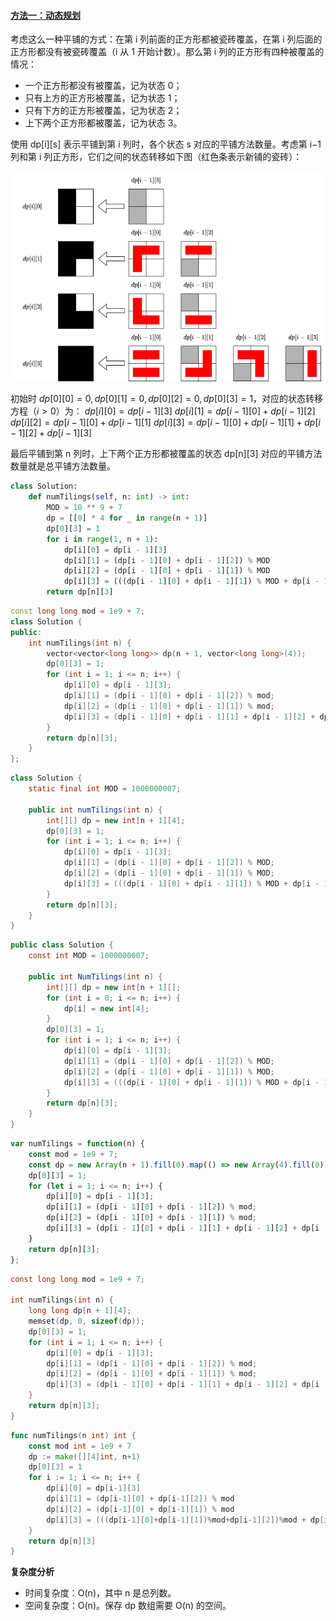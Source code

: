 ﻿#### [方法一：动态规划](https://leetcode.cn/problems/domino-and-tromino-tiling/solutions/1962465/duo-mi-nuo-he-tuo-mi-nuo-ping-pu-by-leet-7n0j/)

考虑这么一种平铺的方式：在第 i 列前面的正方形都被瓷砖覆盖，在第 i 列后面的正方形都没有被瓷砖覆盖（i 从 1 开始计数）。那么第 i 列的正方形有四种被覆盖的情况：
-   一个正方形都没有被覆盖，记为状态 0；
-   只有上方的正方形被覆盖，记为状态 1；
-   只有下方的正方形被覆盖，记为状态 2；
-   上下两个正方形都被覆盖，记为状态 3。

使用 dp[i][s] 表示平铺到第 i 列时，各个状态 s 对应的平铺方法数量。考虑第 i−1 列和第 i 列正方形，它们之间的状态转移如下图（红色条表示新铺的瓷砖）：

![](./assets/img/Solution0790_2.png)

初始时 $dp[0][0] = 0, dp[0][1] = 0, dp[0][2] = 0, dp[0][3] = 1$，对应的状态转移方程（$i \gt 0$）为：
$dp[i][0]=dp[i−1][3]$
$dp[i][1]=dp[i−1][0]+dp[i−1][2]$
$dp[i][2]=dp[i−1][0]+dp[i−1][1]$
$dp[i][3]=dp[i−1][0]+dp[i−1][1]+dp[i−1][2]+dp[i−1][3]$

最后平铺到第 n 列时，上下两个正方形都被覆盖的状态 dp[n][3] 对应的平铺方法数量就是总平铺方法数量。

```python
class Solution:
    def numTilings(self, n: int) -> int:
        MOD = 10 ** 9 + 7
        dp = [[0] * 4 for _ in range(n + 1)]
        dp[0][3] = 1
        for i in range(1, n + 1):
            dp[i][0] = dp[i - 1][3]
            dp[i][1] = (dp[i - 1][0] + dp[i - 1][2]) % MOD
            dp[i][2] = (dp[i - 1][0] + dp[i - 1][1]) % MOD
            dp[i][3] = (((dp[i - 1][0] + dp[i - 1][1]) % MOD + dp[i - 1][2]) % MOD + dp[i - 1][3]) % MOD
        return dp[n][3]
```

```cpp
const long long mod = 1e9 + 7;
class Solution {
public:
    int numTilings(int n) {
        vector<vector<long long>> dp(n + 1, vector<long long>(4));
        dp[0][3] = 1;
        for (int i = 1; i <= n; i++) {
            dp[i][0] = dp[i - 1][3];
            dp[i][1] = (dp[i - 1][0] + dp[i - 1][2]) % mod;
            dp[i][2] = (dp[i - 1][0] + dp[i - 1][1]) % mod;
            dp[i][3] = (dp[i - 1][0] + dp[i - 1][1] + dp[i - 1][2] + dp[i - 1][3]) % mod;
        }
        return dp[n][3];
    }
};
```

```java
class Solution {
    static final int MOD = 1000000007;

    public int numTilings(int n) {
        int[][] dp = new int[n + 1][4];
        dp[0][3] = 1;
        for (int i = 1; i <= n; i++) {
            dp[i][0] = dp[i - 1][3];
            dp[i][1] = (dp[i - 1][0] + dp[i - 1][2]) % MOD;
            dp[i][2] = (dp[i - 1][0] + dp[i - 1][1]) % MOD;
            dp[i][3] = (((dp[i - 1][0] + dp[i - 1][1]) % MOD + dp[i - 1][2]) % MOD + dp[i - 1][3]) % MOD;
        }
        return dp[n][3];
    }
}
```

```c#
public class Solution {
    const int MOD = 1000000007;

    public int NumTilings(int n) {
        int[][] dp = new int[n + 1][];
        for (int i = 0; i <= n; i++) {
            dp[i] = new int[4];
        }
        dp[0][3] = 1;
        for (int i = 1; i <= n; i++) {
            dp[i][0] = dp[i - 1][3];
            dp[i][1] = (dp[i - 1][0] + dp[i - 1][2]) % MOD;
            dp[i][2] = (dp[i - 1][0] + dp[i - 1][1]) % MOD;
            dp[i][3] = (((dp[i - 1][0] + dp[i - 1][1]) % MOD + dp[i - 1][2]) % MOD + dp[i - 1][3]) % MOD;
        }
        return dp[n][3];
    }
}
```

```javascript
var numTilings = function(n) {
    const mod = 1e9 + 7;
    const dp = new Array(n + 1).fill(0).map(() => new Array(4).fill(0));
    dp[0][3] = 1;
    for (let i = 1; i <= n; i++) {
        dp[i][0] = dp[i - 1][3];
        dp[i][1] = (dp[i - 1][0] + dp[i - 1][2]) % mod;
        dp[i][2] = (dp[i - 1][0] + dp[i - 1][1]) % mod;
        dp[i][3] = (dp[i - 1][0] + dp[i - 1][1] + dp[i - 1][2] + dp[i - 1][3]) % mod;
    }
    return dp[n][3];
};
```

```c
const long long mod = 1e9 + 7;

int numTilings(int n) {
    long long dp[n + 1][4];
    memset(dp, 0, sizeof(dp));
    dp[0][3] = 1;
    for (int i = 1; i <= n; i++) {
        dp[i][0] = dp[i - 1][3];
        dp[i][1] = (dp[i - 1][0] + dp[i - 1][2]) % mod;
        dp[i][2] = (dp[i - 1][0] + dp[i - 1][1]) % mod;
        dp[i][3] = (dp[i - 1][0] + dp[i - 1][1] + dp[i - 1][2] + dp[i - 1][3]) % mod;
    }
    return dp[n][3];
}
```

```go
func numTilings(n int) int {
    const mod int = 1e9 + 7
    dp := make([][4]int, n+1)
    dp[0][3] = 1
    for i := 1; i <= n; i++ {
        dp[i][0] = dp[i-1][3]
        dp[i][1] = (dp[i-1][0] + dp[i-1][2]) % mod
        dp[i][2] = (dp[i-1][0] + dp[i-1][1]) % mod
        dp[i][3] = (((dp[i-1][0]+dp[i-1][1])%mod+dp[i-1][2])%mod + dp[i-1][3]) % mod
    }
    return dp[n][3]
}
```

**复杂度分析**

-   时间复杂度：O(n)，其中 n 是总列数。
-   空间复杂度：O(n)。保存 dp 数组需要 O(n) 的空间。

